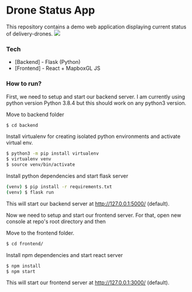 # Drone Status App
This repository contains a demo web application displaying current status of delivery-drones. 
![](DroneStatus.gif)

### Tech
* [Backend] - Flask (Python)
* [Frontend] - React + MapboxGL JS

### How to run?

First, we need to setup and start our backend server. I am currently using python version Python 3.8.4 but this should work on any python3 version.

Move to backend folder
```sh
$ cd backend
```
Install virtualenv for creating isolated python environments and activate virtual env.
```sh
$ python3 -m pip install virtualenv
$ virtualenv venv
$ source venv/bin/activate
```
Install python dependencies and start flask server
```sh
(venv) $ pip install -r requirements.txt
(venv) $ flask run
```
This will start our backend server at http://127.0.0.1:5000/ (default). 

Now we need to setup and start our frontend server. For that, open new console at repo's root directory and then

Move to the frontend folder.
```sh
$ cd frontend/
```
Install npm dependencies and start react server
```sh
$ npm install
$ npm start
```
This will start our frontend server at http://127.0.0.1:3000/ (default).
